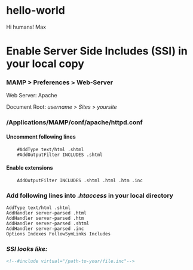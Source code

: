 # hello-world
Hi humans!
Max



# Enable Server Side Includes (SSI) in your local copy


### MAMP > Preferences > Web-Server

Web Server: Apache

Document Root: _username_ > _Sites_ > _yoursite_



### /Applications/MAMP/conf/apache/httpd.conf

#### Uncomment following lines
```
    #AddType text/html .shtml
    #AddOutputFilter INCLUDES .shtml
```
#### Enable extensions
```
    AddOutputFilter INCLUDES .shtml .html .htm .inc
```    
    
### Add following lines into *.htaccess* in your local directory

```
AddType text/html .shtml
AddHandler server-parsed .html
AddHandler server-parsed .htm
AddHandler server-parsed .shtml
AddHandler server-parsed .inc
Options Indexes FollowSymLinks Includes

```

### _SSI looks like:_

```html
<!--#include virtual="/path-to-your/file.inc"-->
```


